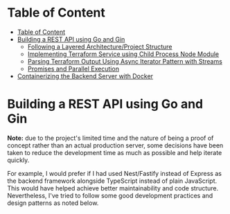 # Table of Content

- [Table of Content](#table-of-content)
- [Building a REST API using Go and Gin](#building-a-rest-api-using-go-and-gin)
  - [Following a Layered Architecture/Project Structure](#following-a-layered-architectureproject-structure)
  - [Implementing Terraform Service using Child Process Node Module](#implementing-terraform-service-using-child-process-node-module)
  - [Parsing Terraform Output Using Async Iterator Pattern with Streams](#parsing-terraform-output-using-async-iterator-pattern-with-streams)
  - [Promises and Parallel Execution](#promises-and-parallel-execution)
- [Containerizing the Backend Server with Docker](#containerizing-the-backend-server-with-docker)

# Building a REST API using Go and Gin

**Note:** due to the project's limited time and the nature of being a proof of concept rather than an actual production server, some decisions have been taken to reduce the development time as much as possible and help iterate quickly.

For example, I would prefer if I had used Nest/Fastify instead of Express as the backend framework alongside TypeScript instead of plain JavaScript. This would have helped achieve better maintainability and code structure. Nevertheless, I've tried to follow some good development practices and design patterns as noted below.
